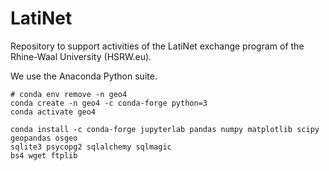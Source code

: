 # LatiNet
Repository to support activities of the LatiNet exchange program of the Rhine-Waal University (HSRW.eu).

We use the Anaconda Python suite.

```
# conda env remove -n geo4
conda create -n geo4 -c conda-forge python=3
conda activate geo4

conda install -c conda-forge jupyterlab pandas numpy matplotlib scipy
geopandas osgeo
sqlite3 psycopg2 sqlalchemy sqlmagic
bs4 wget ftplib
```
